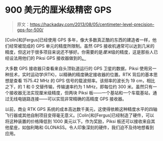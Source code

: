 # 900 美元的厘米级精密 GPS

> 原文：<https://hackaday.com/2013/08/05/centimeter-level-precision-gps-for-500/>

[Colin]和[Fergus]已经使用 GPS 多年，像大多数真正酷的东西的建造者一样，他们经常被现成的 GPS 单元的精度所限制。虽然 GPS 接收机通常可以达到几米的精度，但这对于很多项目来说还不够好。你需要的是*厘米*级的精度，这是那些人已经设法用他们的 Piksi GPS 接收器做到的[。](http://www.kickstarter.com/projects/swiftnav/985736936?token=398b4977)

大多数 GPS 接收器只查看来自头顶轨道运行的 GPS 卫星的数据，Piksi 使用另一种技术，实时运动学(RTK)，以精确的精度确定接收器的位置。RTK 背后的基本思想是查看 1575.42 MHz 的 GPS 信号的载波频率。该频率的波长为 19 cm，相比之下，的 1 和 0 交替传输，传输速率约为 1 MHz，即每位约 300 米。虽然只有一个接收器无法实现厘米级精度，但两块 Piksi 板——一个基站和一个车载基站，通过无线电链路连接——可以实现非常精确的高精度 GPS 接收器。

以前，商业 RTK GPS 系统的成本高达数千美元，这使得依赖这种精度水平的四轴飞行器或其他自制项目变得毫无意义。[Colin]和[Fergus]已经制造了硬件，可以将这种装置的价格降低到 1000 美元以下。作为奖励，Piksi 板还可以接收来自其他星座，如伽利略和 GLONASS。令人印象深刻的硬件，我们迫不及待地想看到应用。